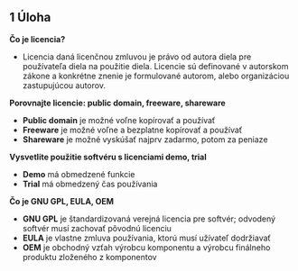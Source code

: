 ## 1 Úloha

**Čo je licencia?**
- Licencia daná licenčnou zmluvou je právo od autora diela pre používateľa diela na použitie diela.
Licencie sú definované v autorskom zákone a konkrétne znenie je formulované autorom, alebo organizáciou zastupujúcou autorov.


**Porovnajte licencie: public domain, freeware, shareware**
- **Public domain** je možné voľne kopírovať a používať
- **Freeware** je možné voľne a bezplatne kopírovať a používať
- **Shareware** je možné vyskúšať najprv zadarmo, potom za peniaze


**Vysvetlite použitie softvéru s licenciami demo, trial**
- **Demo** má obmedzené funkcie
- **Trial** má obmedzený čas používania


**Čo je GNU GPL, EULA, OEM**
- **GNU GPL** je štandardizovaná verejná licencia pre softvér; odvodený softvér musí zachovať pôvodnú licenciu
- **EULA** je vlastne zmluva používania, ktorú musí užívateľ dodržiavať
- **OEM** je obchodný vzťah výrobcu komponentu a výrobcu finálneho produktu zloženého z komponentov
